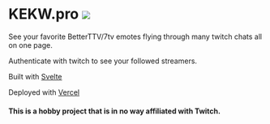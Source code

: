 # KEKW.pro ![](https://cdn.betterttv.net/emote/5e9c6c187e090362f8b0b9e8/2x)

See your favorite BetterTTV/7tv emotes flying through many twitch chats all on one page.

Authenticate with twitch to see your followed streamers.

Built with [Svelte](https://svelte.dev/)

Deployed with [Vercel](https://vercel.com/)

#### This is a hobby project that is in no way affiliated with Twitch.
